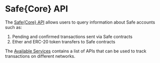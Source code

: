 # Safe{Core} API

The [Safe{Core} API](https://github.com/safe-global/safe-core-sdk/tree/main/packages/api-kit) allows users to query information about Safe accounts such as:

1. Pending and confirmed transactions sent via Safe contracts
2. Ether and ERC-20 token transfers to Safe contracts

The [Available Services](available-services.md) contains a list of APIs that can be used to track transactions on different networks.
